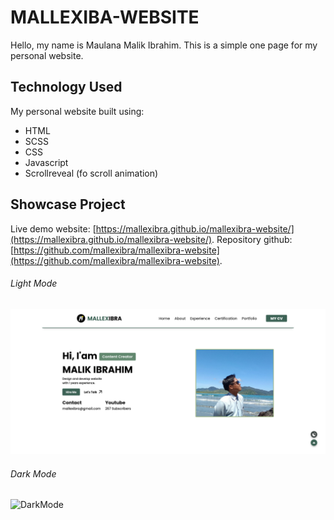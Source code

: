 # MALLEXIBA-WEBSITE
Hello, my name is Maulana Malik Ibrahim. This is a simple one page for my personal website.

## Technology Used
My personal website built using:
- HTML
- SCSS
- CSS
- Javascript
- Scrollreveal (fo scroll animation)

## Showcase Project
Live demo website: [https://mallexibra.github.io/mallexibra-website/](https://mallexibra.github.io/mallexibra-website/).
Repository github: [https://github.com/mallexibra/mallexibra-website](https://github.com/mallexibra/mallexibra-website).

###### Light Mode
![LightMode](src/img/lightmode.png)

###### Dark Mode
![DarkMode](src/img/dakrmode.png)
